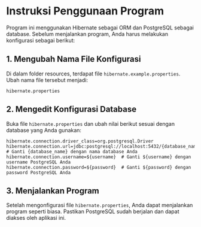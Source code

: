 # Instruksi Penggunaan Program

Program ini menggunakan Hibernate sebagai ORM dan PostgreSQL sebagai database.
Sebelum menjalankan program, Anda harus melakukan konfigurasi sebagai berikut:

## 1. Mengubah Nama File Konfigurasi
Di dalam folder resources, terdapat file `hibernate.example.properties`. Ubah nama file tersebut menjadi:

```
hibernate.properties
```

## 2. Mengedit Konfigurasi Database
Buka file `hibernate.properties` dan ubah nilai berikut sesuai dengan database yang Anda gunakan:

```
hibernate.connection.driver_class=org.postgresql.Driver
hibernate.connection.url=jdbc:postgresql://localhost:5432/{database_name}  # Ganti {database_name} dengan nama database Anda
hibernate.connection.username=${username}  # Ganti ${username} dengan username PostgreSQL Anda
hibernate.connection.password=${password}  # Ganti ${password} dengan password PostgreSQL Anda
```

## 3. Menjalankan Program
Setelah mengonfigurasi file `hibernate.properties`, Anda dapat menjalankan program seperti biasa.
Pastikan PostgreSQL sudah berjalan dan dapat diakses oleh aplikasi ini.
